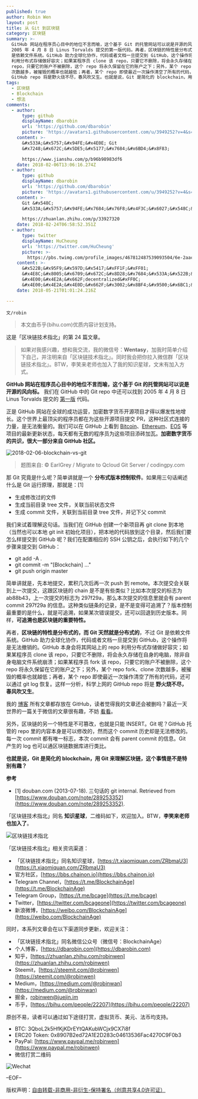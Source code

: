 ```yaml
---
published: true
author: Robin Wen
layout: post
title: 从 Git 到区块链
category: 区块链
summary: >-
  GitHub 网站在程序员心目中的地位不言而喻，这个基于 Git 的托管网站可以说是开源的风向标。我们在 GitHub 中的 Git repo 中还可以找到
  2005 年 4 月 8 日 Linus Torvalds 提交的第一版代码。再者，区块链的特性是分布式的，而 Git 天然就是分布式的，不过 Git
  是依赖文件系统。GitHub 助力全球化协作，代码或者文档一旦提交到 GitHub，这个操作将是无法撤销的。GitHub 本身会将其网站上的 repo
  利用分布式存储做好容灾；如果某程序员 clone 该 repo，只要它不删除，将会永久存储在自身的电脑，除非自身电脑文件系统崩溃；如果某程序员 fork 该
  repo，只要它的账户不被删除，这个 repo 将永久保留在它的账户之下；另外，某个 repo fork、clone
  次数越多，被摧毁的概率也就越低；再者，某个 repo 即使最近一次操作清空了所有的代码，还可以通过 git log 恢复。这样一分析，科学上网的
  GitHub repo 将是野火烧不尽，春风吹又生。也就是说，Git 是简化的 blockchain，用 Git 来理解区块链，这个事情是不是特别有趣？
tags:
  - 区块链
  - Blockchain
  - 想法
comments:
  - author:
      type: github
      displayName: dbarobin
      url: 'https://github.com/dbarobin'
      picture: 'https://avatars1.githubusercontent.com/u/3949252?v=4&s=73'
    content: >-
      &#x533A;&#x5757;&#x94FE;&#x4E0E; Git
      &#x7248;&#x672C;&#x5DE5;&#x5177;&#x7684;&#x6BD4;&#x8F83;

      https://www.jianshu.com/p/b96b98983df6
    date: 2018-02-06T13:06:16.274Z
  - author:
      type: github
      displayName: dbarobin
      url: 'https://github.com/dbarobin'
      picture: 'https://avatars1.githubusercontent.com/u/3949252?v=4&s=73'
    content: >-
      Git &#x548C;
      &#x533A;&#x5757;&#x94FE;&#x7684;&#x76F8;&#x4F3C;&#x6027;&#x548C;&#x5DEE;&#x5F02;&#x6027;&#x6BD4;&#x8F83;

      https://zhuanlan.zhihu.com/p/33927320
    date: 2018-02-24T06:58:52.351Z
  - author:
      type: twitter
      displayName: HuCheung
      url: 'https://twitter.com/HuCheung'
      picture: >-
        https://pbs.twimg.com/profile_images/467812487539093504/6e-2aacg_bigger.jpeg
    content: >-
      &#x522B;&#x95F9;&#x597D;&#x5417;&#xFF1F;&#xFF01;
      &#x4E8C;&#x8005;&#x6709;&#x672C;&#x8D28;&#x7684;&#x533A;&#x522B;&#xFF0C;
      &#x4E00;&#x4E2A;&#x662F;decentralized&#xFF0C;
      &#x4E00;&#x4E2A;&#x4E0D;&#x662F;&#x3002;&#x8BF4;&#x9500;&#x6BC1;&#x4F60;&#x7684;repo&#xFF0C;github&#x5206;&#x5206;&#x949F;&#x949F;&#x4E8B;&#xFF0C;blockchain&#x5374;&#x51E0;&#x4E4E;&#x4E0D;&#x53EF;&#x80FD;&#xFF01;
    date: 2018-05-21T01:01:24.216Z

---
```


`文/robin`

> 本文由币乎(bihu.com)优质内容计划支持。

这是「区块链技术指北」的第 24 篇文章。

> 如果对我感兴趣，想和我交流，我的微信号：**Wentasy**，加我时简单介绍下自己，并注明来自「区块链技术指北」。同时我会把你拉入微信群「区块链技术指北」。BTW，李笑来老师也加入了我的知识星球，文末有加入方式。

**GitHub 网站在程序员心目中的地位不言而喻，这个基于 Git 的托管网站可以说是开源的风向标。** 我们在 GitHub 中的 Git repo 中还可以找到 2005 年 4 月 8 日 Linus Torvalds 提交的 [第一版](https://github.com/git/git/tree/e83c5163316f89bfbde7d9ab23ca2e25604af290) 代码。

正是 GitHub 网站在全球的成功运营，加密数字货币开源项目才得以爆发性地增长。这个世界上最顶尖的程序员都在为这些开源项目提交 PR，这种社区式连接的力量，是无法衡量的。我们可以在 GitHub 上看到 [Bitcoin](https://github.com/bitcoin/bitcoin)、[Ethereum](https://github.com/ethereum/go-ethereum)、[EOS](https://github.com/EOSIO/eos) 等项目的最新更新状态，每天都有无数的程序员为这些项目添砖加瓦。**加密数字货币的共识，很大一部分来自 GitHub 社区。**

![2018-02-06-blockchain-vs-git](https://cdn.dbarobin.com/fgXyzdP.jpg)

> 题图来自: © EarlGrey / Migrate to Qcloud Git Server / codingpy.com

那 Git 究竟是什么呢？简单讲就是一个 **分布式版本控制软件**。如果用三句话阐述什么是 Git 运行原理，那就是：[1]

* 生成修改过的文件
* 生成当前目录 tree 文件，关联当前状态文件
* 生成 commit 文件，关联到当前目录 tree 文件，并记下父 commit

我们来试着理解这句话。当我们在 GitHub 创建一个新项目再 git clone 到本地（当然也可以本地 git init 初始化项目），把本地的代码放到这个目录，然后我们要怎么样提交到 GitHub 呢？我们在配置相应的 SSH 公钥之后，会执行如下的几个步骤来提交到 GitHub：

* git add -A .
* git commit -m "[Blockchain] ..."
* git push origin master

简单讲就是，先本地提交，累积几次后再一次 push 到 remote。本次提交会关联到上一次提交，这跟区块链的 chain 是不是有些类似？比如本次提交的标志为 ab88b43，上一次提交的标志为 297f29a，那么本次提交的信息里就会有 parent commit 297f29a 的信息。这种类似链条的记录，是不是变得可追溯了？版本控制最重要的是什么，就是可追溯，如果某次错误提交，还可以回退到历史版本。同样，**可追溯也是区块链的重要特性。**

再者，**区块链的特性是分布式的，而 Git 天然就是分布式的**，不过 Git 是依赖文件系统。GitHub 助力全球化协作，代码或者文档一旦提交到 GitHub，这个操作将是无法撤销的。GitHub 本身会将其网站上的 repo 利用分布式存储做好容灾；如果某程序员 clone 该 repo，只要它不删除，将会永久存储在自身的电脑，除非自身电脑文件系统崩溃；如果某程序员 fork 该 repo，只要它的账户不被删除，这个 repo 将永久保留在它的账户之下；另外，某个 repo fork、clone 次数越多，被摧毁的概率也就越低；再者，某个 repo 即使最近一次操作清空了所有的代码，还可以通过 git log 恢复。这样一分析，科学上网的 GitHub repo 将是 **野火烧不尽，春风吹又生**。

我的 [博客](https://dbarobin.com) 所有文章都存放在 GitHub，读者觉得我的文章还会被删吗？最近一天世界的一篇关于微信的文章很有趣，不妨 [看看](https://blog.yitianshijie.net/2018/02/02/wechat-equals-gfw)。

另外，区块链的另一个特性是不可篡改，也就是只能 INSERT。Git 呢？GitHub 托管的 repo 里的内容本身是可以修改的，然而这个 commit 历史却是无法修改的。每一次 commit 都有唯一标志，本次 commit 会有 parent commit 的信息。Git 产生的 log 也可以通区块链数据库进行类比。

**也就是说，Git 是简化的 blockchain，用 Git 来理解区块链，这个事情是不是特别有趣？**

**参考**

* [1] douban.com (2013-07-18). 三句话的 git internal. Retrieved from [https://www.douban.com/note/289253352](https://www.douban.com/note/289253352).

「区块链技术指北」同名 **知识星球**，二维码如下，欢迎加入。BTW，**李笑来老师也加入了**。

![区块链技术指北](https://cdn.dbarobin.com/pQxlDqF.jpg)

「区块链技术指北」相关资讯渠道：

* 「区块链技术指北」同名知识星球，[https://t.xiaomiquan.com/ZRbmaU3](https://t.xiaomiquan.com/ZRbmaU3)
* 官方社区，[https://bbs.chainon.io](https://bbs.chainon.io)
* Telegram Channel，[https://t.me/BlockchainAge](https://t.me/BlockchainAge)
* Telegram Group，[https://t.me/bcage](https://t.me/bcage)
* Twitter，[https://twitter.com/bcageone](https://twitter.com/bcageone)
* 新浪微博，[https://weibo.com/BlockchainAge](https://weibo.com/BlockchainAge)

同时，本系列文章会在以下渠道同步更新，欢迎关注：

* 「区块链技术指北」同名微信公众号（微信号：BlockchainAge）
* 个人博客，[https://dbarobin.com](https://dbarobin.com)
* 知乎，[https://zhuanlan.zhihu.com/robinwen](https://zhuanlan.zhihu.com/robinwen)
* Steemit，[https://steemit.com/@robinwen](https://steemit.com/@robinwen)
* Medium，[https://medium.com/@robinwan](https://medium.com/@robinwan)
* 掘金，[robinwen@juejin.im](https://juejin.im/user/5673ccae60b2260ee435f89a/posts)
* 币乎，[https://bihu.com/people/22207](https://bihu.com/people/22207)

原创不易，读者可以通过如下途径打赏，虚拟货币、美元、法币均支持。

* BTC: 3QboL2k5HfKjKDrEYtQAKubWCjx9CX7i8f
* ERC20 Token: 0x8907B2ed72A1E2D283c04613536Fac4270C9F0b3
* PayPal: [https://www.paypal.me/robinwen](https://www.paypal.me/robinwen)
* 微信打赏二维码

![Wechat](https://cdn.dbarobin.com/SzoNl5b.jpg)

–EOF–

版权声明：[自由转载-非商用-非衍生-保持署名（创意共享4.0许可证）](http://creativecommons.org/licenses/by-nc-nd/4.0/deed.zh)
